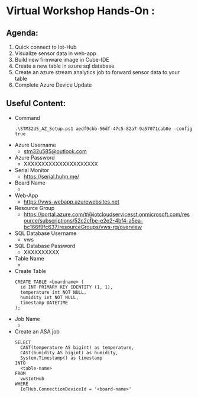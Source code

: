 # Virtual Workshop Hands-On :

## Agenda:  

   1. Quick connect to Iot-Hub
   2. Visualize sensor data in web-app
   3. Build new firmware image in Cube-IDE
   4. Create a new table in azure sql database
   5. Create an azure stream analytics job to forward sensor data to your table
   6. Complete Azure Device Update


## Useful Content:

  - Command
    ```
    .\STM32U5_AZ_Setup.ps1 aedf9cbb-56df-47c5-82a7-9a57071cab8e -config true
    ```
  - Azure Username
    - stm32u585@outlook.com
  - Azure Password
    - XXXXXXXXXXXXXXXXXXXXX
  - Serial Monitor
    - https://serial.huhn.me/
  - Board Name
    - <Paste-name-here>
  - Web-App
    - https://vws-webapp.azurewebsites.net 
  - Resource Group
    - https://portal.azure.com/#@iotcloudservicesst.onmicrosoft.com/resource/subscriptions/52c2cfbe-e2e2-4bf4-a5ea-bc166f9fc637/resourceGroups/vws-rg/overview
  - SQL Database Username
    - vws
  - SQL Database Password
    - XXXXXXXXXX
  - Table Name
    - <Paste-name-here>
  - Create Table
    ```
    CREATE TABLE <boardname> (
      id INT PRIMARY KEY IDENTITY (1, 1),
      temperature int NOT NULL,
      humidity int NOT NULL,
      timestamp DATETIME
    );
    ```
  - Job Name
    - <Paste-name-here>
  - Create an ASA job
    ```
    SELECT
      CAST(temperature AS bigint) as temperature,
      CAST(humidity AS bigint) as humidity,
      System.Timestamp() as timestamp
    INTO
      <table-name>
    FROM
      vwsIotHub
    WHERE
      IoTHub.ConnectionDeviceId = '<board-name>'
    ```



